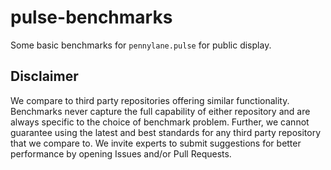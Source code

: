 # pulse-benchmarks
Some basic benchmarks for `pennylane.pulse` for public display.

## Disclaimer

We compare to third party repositories offering similar functionality. Benchmarks never capture the full capability of either repository and are always specific to the choice of benchmark problem. Further, we cannot guarantee using the latest and best standards for any third party repository that we compare to. We invite experts to submit suggestions for better performance by opening Issues and/or Pull Requests.
